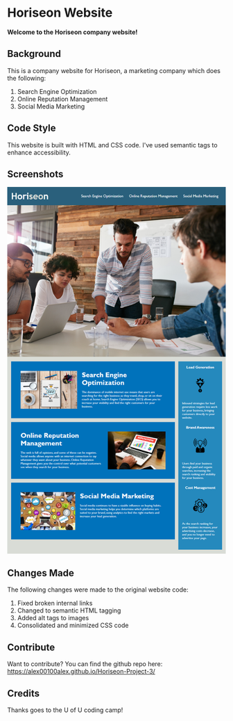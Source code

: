 # Horiseon Website

**Welcome to the Horiseon company website!**

## Background 

This is a company website for Horiseon, a marketing company which does the following:
1. Search Engine Optimization
2. Online Reputation Management
3. Social Media Marketing

## Code Style

This website is built with HTML and CSS code. I've used semantic tags to enhance accessibility. 

## Screenshots 

![Website image](assets\images\Horiseon-website-image.png "Horiseon Website")

## Changes Made

The following changes were made to the original website code:
1. Fixed broken internal links
2. Changed to semantic HTML tagging
3. Added alt tags to images
4. Consolidated and minimized CSS code 

## Contribute

Want to contribute? You can find the github repo here: https://alex00100alex.github.io/Horiseon-Project-3/ 

## Credits

Thanks goes to the U of U coding camp!